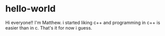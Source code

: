 # hello-world

Hi everyone!!
  I'm Matthew. i started liking c++ and programming in c++ is easier than in c. That's it for now i guess. 
